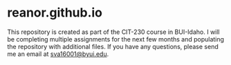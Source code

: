 # reanor.github.io

This repository is created as part of the CIT-230 course in BUI-Idaho. I will be completing multiple assignments for the next few months 
and populating the repository with additional files. If you have any questions, please send me an email at sva16001@byui.edu.
